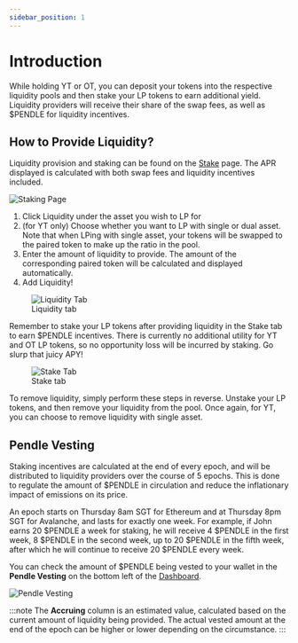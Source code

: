 ```yaml
---
sidebar_position: 1
---
```


# Introduction

While holding YT or OT, you can deposit your tokens into the respective liquidity pools and then stake your LP tokens to earn additional yield. Liquidity providers will receive their share of the swap fees, as well as $PENDLE for liquidity incentives. 

## How to Provide Liquidity?

Liquidity provision and staking can be found on the [Stake](https://app.pendle.finance/stake) page. The APR displayed is calculated with both swap fees and liquidity incentives included.

![Staking Page](/img/using-the-app/liquidity-guide-1.png)

1. Click Liquidity under the asset you wish to LP for
2. (for YT only) Choose whether you want to LP with single or dual asset. Note that when LPing with single asset, your tokens will be swapped to the paired token to make up the ratio in the pool. 
3. Enter the amount of liquidity to provide. The amount of the corresponding paired token will be calculated and displayed automatically. 
4. Add Liquidity!

<figure>
  <img src="/img/using-the-app/liquidity-guide-2.png" alt="Liquidity Tab" />
  <figcaption>Liquidity tab</figcaption>
</figure>

Remember to stake your LP tokens after providing liquidity in the Stake tab to earn $PENDLE incentives. There is currently no additional utility for YT and OT LP tokens, so no opportunity loss will be incurred by staking. Go slurp that juicy APY!

<figure>
  <img src="/img/using-the-app/liquidity-guide-3.png" alt="Stake Tab" />
  <figcaption>Stake tab</figcaption>
</figure>

To remove liquidity, simply perform these steps in reverse. Unstake your LP tokens, and then remove your liquidity from the pool. Once again, for YT, you can choose to remove liquidity with single asset.

## Pendle Vesting

Staking incentives are calculated at the end of every epoch, and will be distributed to liquidity providers over the course of 5 epochs. This is done to regulate the amount of $PENDLE in circulation and reduce the inflationary impact of emissions on its price.

An epoch starts on Thursday 8am SGT for Ethereum and at Thursday 8pm SGT for Avalanche, and lasts for exactly one week. 
For example, if John earns 20 $PENDLE a week for staking, he will receive 4 $PENDLE in the first week, 8 $PENDLE in the second week, up to 20 $PENDLE in the fifth week, after which he will continue to receive 20 $PENDLE every week.

You can check the amount of $PENDLE being vested to your wallet in the **Pendle Vesting** on the bottom left of the [Dashboard](https://app.pendle.finance/dashboard).

![Pendle Vesting](/img/using-the-app/liquidity-guide-4.png)

:::note
The **Accruing** column is an estimated value, calculated based on the current amount of liquidity being provided. The actual vested amount at the end of the epoch can be higher or lower depending on the circumstance. 
:::

